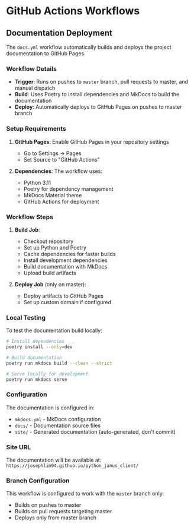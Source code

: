 # GitHub Actions Workflows

## Documentation Deployment

The `docs.yml` workflow automatically builds and deploys the project documentation to GitHub Pages.

### Workflow Details

- **Trigger**: Runs on pushes to `master` branch, pull requests to master, and manual dispatch
- **Build**: Uses Poetry to install dependencies and MkDocs to build the documentation
- **Deploy**: Automatically deploys to GitHub Pages on pushes to master branch

### Setup Requirements

1. **GitHub Pages**: Enable GitHub Pages in your repository settings
   - Go to Settings → Pages
   - Set Source to "GitHub Actions"

2. **Dependencies**: The workflow uses:
   - Python 3.11
   - Poetry for dependency management
   - MkDocs Material theme
   - GitHub Actions for deployment

### Workflow Steps

1. **Build Job**:
   - Checkout repository
   - Set up Python and Poetry
   - Cache dependencies for faster builds
   - Install development dependencies
   - Build documentation with MkDocs
   - Upload build artifacts

2. **Deploy Job** (only on master):
   - Deploy artifacts to GitHub Pages
   - Set up custom domain if configured

### Local Testing

To test the documentation build locally:

```bash
# Install dependencies
poetry install --only=dev

# Build documentation
poetry run mkdocs build --clean --strict

# Serve locally for development
poetry run mkdocs serve
```

### Configuration

The documentation is configured in:
- `mkdocs.yml` - MkDocs configuration
- `docs/` - Documentation source files
- `site/` - Generated documentation (auto-generated, don't commit)

### Site URL

The documentation will be available at:
`https://josephlim94.github.io/python_janus_client/`

### Branch Configuration

This workflow is configured to work with the `master` branch only:
- Builds on pushes to master
- Builds on pull requests targeting master
- Deploys only from master branch
